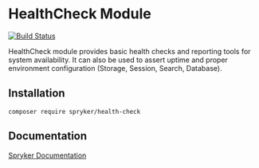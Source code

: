 # HealthCheck Module
[![Build Status](https://travis-ci.org/spryker/health-check.svg)](https://travis-ci.org/spryker/health-check)

HealthCheck module provides basic health checks and reporting tools for system availability. It can also be used to assert uptime and proper environment configuration (Storage, Session, Search, Database).

## Installation

```
composer require spryker/health-check
```

## Documentation

[Spryker Documentation](https://documentation.spryker.com/module_guide/overview.htm)
